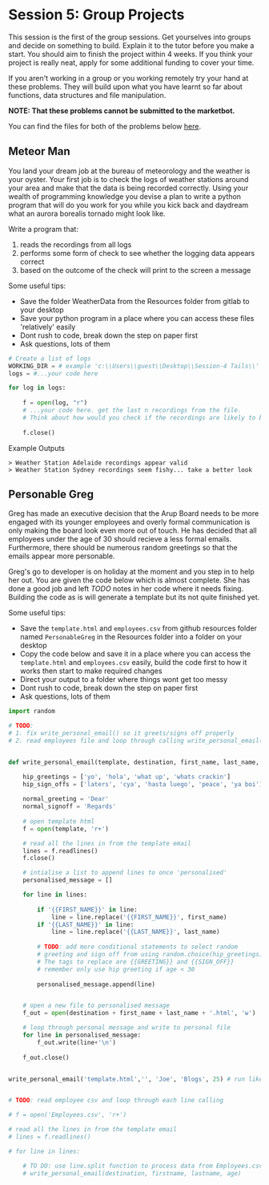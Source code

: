 # Session 5: Group Projects

This session is the first of the group sessions. Get yourselves into groups and decide on something to build. Explain it to the tutor before you make a start. You should aim to finish the project within 4 weeks. If you think your project is really neat, apply for some additional funding to cover your time.

If you aren't working in a group or you working remotely try your hand at these problems. They will build upon what you have learnt so far about functions, data structures and file manipulation.

**NOTE: That these problems cannot be submitted to the marketbot.**

You can find the files for both of the problems below [here](https://github.com/ArupAus/lunchtimepython/tree/2017/Session5/Resources).

## Meteor Man

You land your dream job at the bureau of meteorology and the weather is your oyster. Your first job is to check the logs of weather stations around your area and make that the data is being recorded correctly. Using your wealth of programming knowledge you devise a plan to write a python program that will do you work for you while you kick back and daydream what an aurora borealis tornado might look like.

Write a program that:

1. reads the recordings from all logs
2. performs some form of check to see whether the logging data appears correct
3. based on the outcome of the check will print to the screen a message

Some useful tips:

- Save the folder WeatherData from the Resources folder from gitlab to your desktop 
- Save your python program in a place where you can access these files 'relatively' easily
- Dont rush to code, break down the step on paper first
- Ask questions, lots of them

```py
# Create a list of logs
WORKING_DIR = # example 'c:\\Users\\guest\\Desktop\\Session-4 Tails\\'
logs = #...your code here

for log in logs:
	
	f = open(log, "r")
	# ...your code here. get the last n recordings from the file. 
	# Think about how would you check if the recordings are likely to be valid?
	
	f.close()
```

Example Outputs
```
> Weather Station Adelaide recordings appear valid
> Weather Station Sydney recordings seem fishy... take a better look
```

## Personable Greg

Greg has made an executive decision that the Arup Board needs to be more engaged with its younger employees and overly formal communication is only making the board look even more out of touch. He has decided that all employees under the age of 30 should recieve a less formal emails. Furthermore, there should be numerous random greetings so that the emails appear more personable.

Greg's go to developer is on holiday at the moment and you step in to help her out. You are given the code below which is almost complete. She has done a good job and left *TODO* notes in her code where it needs fixing. Building the code as is will generate a template but its not quite finished yet. 

Some useful tips:

- Save the `template.html` and `employees.csv` from github resources folder named `PersonableGreg` in the Resources folder into a folder on your desktop
- Copy the code below and save it in a place where you can access the `template.html` and `employees.csv` easily, build the code first to how it works then start to make required changes
- Direct your output to a folder where things wont get too messy
- Dont rush to code, break down the step on paper first
- Ask questions, lots of them

```py
import random

# TODO:
# 1. fix write_personal_email() so it greets/signs off properly 
# 2. read employees file and loop through calling write_personal_email() with details from Employees.csv


def write_personal_email(template, destination, first_name, last_name, age):

    hip_greetings = ['yo', 'hola', 'what up', 'whats crackin']
    hip_sign_offs = ['laters', 'cya', 'hasta luego', 'peace', 'ya boi'] # feel free to add more
    
    normal_greeting = 'Dear'
    normal_signoff = 'Regards'
    
    # open template html
    f = open(template, 'r+')

    # read all the lines in from the template email
    lines = f.readlines()
    f.close()

    # intialise a list to append lines to once 'personalised'
    personalised_message = []

    for line in lines:
        
        if '{{FIRST_NAME}}' in line:
            line = line.replace('{{FIRST_NAME}}', first_name)
        if '{{LAST_NAME}}' in line:
            line = line.replace('{{LAST_NAME}}', last_name)
        
        # TODO: add more conditional statements to select random 
        # greeting and sign off from using random.choice(hip_greetings)
        # The tags to replace are {{GREETING}} and {{SIGN_OFF}}
        # remember only use hip greeting if age < 30
        
        personalised_message.append(line)


    # open a new file to personalised message
    f_out = open(destination + first_name + last_name + '.html', 'w')

    # loop through personal message and write to personal file
    for line in personalised_message:
        f_out.write(line+'\n')
    
    f_out.close()


write_personal_email('template.html','', 'Joe', 'Blogs', 25) # run like this to test function


# TODO: read employee csv and loop through each line calling 

# f = open('Employees.csv', 'r+')

# read all the lines in from the template email
# lines = f.readlines()

# for line in lines:

    # TO DO: use line.split function to process data from Employees.csv and then call
    # write_personal_email(destination, firstname, lastname, age)

```
